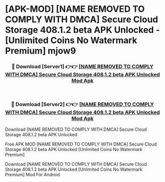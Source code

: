 # [APK-MOD] [NAME REMOVED TO COMPLY WITH DMCA]  Secure Cloud Storage 408.1.2 beta APK Unlocked - [Unlimited Coins No Watermark Premium] mjow9



<div align="center">
<h3>🔴 Download [Server1] 👉👉 <a href="https://momento.my/?title=[NAME_REMOVED_TO_COMPLY_WITH_DMCA]__Secure_Cloud_Storage_408.1.2_beta_APK_Unlocked">[NAME REMOVED TO COMPLY WITH DMCA]  Secure Cloud Storage 408.1.2 beta APK Unlocked Mod Apk</a></h3><br>

<h3>🔴 Download [Server2] 👉👉 <a href="https://momento.my/?title=[NAME_REMOVED_TO_COMPLY_WITH_DMCA]__Secure_Cloud_Storage_408.1.2_beta_APK_Unlocked">[NAME REMOVED TO COMPLY WITH DMCA]  Secure Cloud Storage 408.1.2 beta APK Unlocked Mod Apk</a></h3>
</div>



Download [NAME REMOVED TO COMPLY WITH DMCA]  Secure Cloud Storage 408.1.2 beta APK Unlocked 

Free APK MOD [NAME REMOVED TO COMPLY WITH DMCA]  Secure Cloud Storage 408.1.2 beta APK Unlocked [Unlimited Coins No Watermark Premium]

Download [NAME REMOVED TO COMPLY WITH DMCA]  Secure Cloud Storage 408.1.2 beta APK Unlocked [Unlimited Coins No Watermark Premium] Mod For Android
